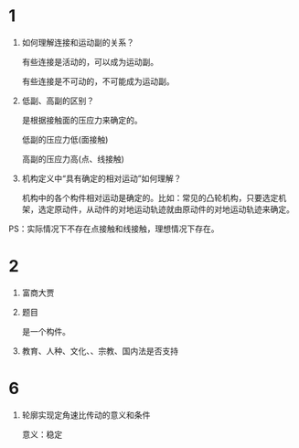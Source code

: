 # 1

1. 如何理解连接和运动副的关系？

   有些连接是活动的，可以成为运动副。

   有些连接是不可动的，不可能成为运动副。

2. 低副、高副的区别？

   是根据接触面的压应力来确定的。

   低副的压应力低(面接触)

   高副的压应力高(点、线接触)

3. 机构定义中“具有确定的相对运动”如何理解？

   机构中的各个构件相对运动是确定的。比如：常见的凸轮机构，只要选定机架，选定原动件，从动件的对地运动轨迹就由原动件的对地运动轨迹来确定。

   



PS：实际情况下不存在点接触和线接触，理想情况下存在。





# 2

1. 富商大贾

2. 题目

   是一个构件。

3. 教育、人种、文化、、宗教、国内法是否支持









# 6

1. 轮廓实现定角速比传动的意义和条件

   意义：稳定
